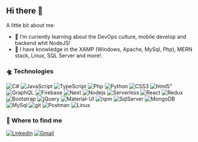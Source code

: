 ## Hi there 👋

A little bit about me:

- 🌱 I’m currently learning about the DevOps culture, mobile develop and backend whit NodeJS!
- 🚀 I have knowledge in the XAMP (Windows, Apache, MySql, Php), MERN stack, Linux, SQL Server and more!.

### 🛸 Technologies
<p>
 <img alt="C#" src="https://img.shields.io/badge/-Sharp-239120?style=flat-square&logo=c#&logoColor=white" />
 <img alt="JavaScript" src="https://img.shields.io/badge/-JavaScript-F7DF1E?style=flat-square&logo=JavaScript&logoColor=black" />
 <img alt="TypeScript" src="https://img.shields.io/badge/-TypeScript-3178C6?style=flat-square&logo=TypeScript&logoColor=white" />
 <img alt="Php" src="https://img.shields.io/badge/-PHP-777BB4?style=flat-square&logo=PHP&logoColor=white" />
 <img alt="Python" src="https://img.shields.io/badge/-Python-3776AB?style=flat-square&logo=python&logoColor=white" />
 <img alt="CSS3" src="https://img.shields.io/badge/-CSS3-1572B6?style=flat-square&logo=css3&logoColor=white" />
 <img alt="html5" src="https://img.shields.io/badge/-HTML5-E34F26?style=flat-square&logo=html5&logoColor=white" />"
 <img alt="GraphQL" src="https://img.shields.io/badge/-GraphQL-E10098?style=flat-square&logo=graphql&logoColor=white" />
 <img alt="Firebase" src="https://img.shields.io/badge/-Firebase-FFCA28?style=flat-square&logo=firebase&logoColor=black" />
 <img alt="Next" src="https://img.shields.io/badge/-Next.js-000000?style=flat-square&logo=next.js&logoColor=white" />
 <img alt="Nodejs" src="https://img.shields.io/badge/-Nodejs-43853d?style=flat-square&logo=Node.js&logoColor=white" />
 <img alt="Serverless" src="https://img.shields.io/badge/-Serverless%20Framework-FD5750?style=flat-square&logo=serverless&logoColor=black" />
 <img alt="React" src="https://img.shields.io/badge/-React-45b8d8?style=flat-square&logo=react&logoColor=white" />
 <img alt="Redux" src="https://img.shields.io/badge/-Redux-764ABC?style=flat-square&logo=redux&logoColor=white" />
 <img alt="Bootstrap" src="https://img.shields.io/badge/-Bootstrap-563D7C?style=flat-square&logo=Bootstrap&logoColor=white" />
 <img alt="jQuery" src="https://img.shields.io/badge/-jQuery-0769AD?style=flat-square&logo=jQuery&logoColor=white" />
 <img alt="Material-UI" src="https://img.shields.io/badge/-Material%20UI-0081CB?style=flat-square&logo=material-ui&logoColor=white" />
 <img alt="npm" src="https://img.shields.io/badge/-NPM-CB3837?style=flat-square&logo=npm&logoColor=white" />
 <img alt="SqlServer" src="https://img.shields.io/badge/-Microsoft%20SQL%20Server-CC2927?style=flat-square&logo=microsoftsqlserver&logoColor=white" />
 <img alt="MongoDB" src="https://img.shields.io/badge/-MongoDB-47A248?style=flat-square&logo=mongodb&logoColor=white" />
 <img alt="MySql" src="https://img.shields.io/badge/-MySql-4479A1?style=flat-square&logo=MySql&logoColor=white" />
 <img alt="git" src="https://img.shields.io/badge/-Git-F05032?style=flat-square&logo=git&logoColor=white" />
 <img alt="Postman" src="https://img.shields.io/badge/-Postman-FF6C37?style=flat-square&logo=postman&logoColor=white" />
 <img alt="Linux" src="https://img.shields.io/badge/-Linux-FCC624?style=flat-square&logo=linux&logoColor=black" />
</p>


### 📌 Where to find me
<p><a href="https://www.linkedin.com/in/jerosuquilvide/" target="_blank"><img alt="LinkedIn" src="https://img.shields.io/badge/linkedin-%230077B5.svg?&style=for-the-badge&logo=linkedin&logoColor=white" /></a> <a href="mailto:jerosuquilvide@gmail.com" target="_blank"><img alt="Gmail" src="https://img.shields.io/badge/Gmail-D14836.svg?&style=for-the-badge&logo=gmail&logoColor=white" /></a> 
</p>

